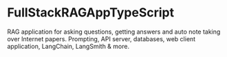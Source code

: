# FullStackRAGAppTypeScript
RAG application for asking questions, getting answers and auto note taking over Internet papers. Prompting, API server, databases, web client application, LangChain, LangSmith &amp; more.
